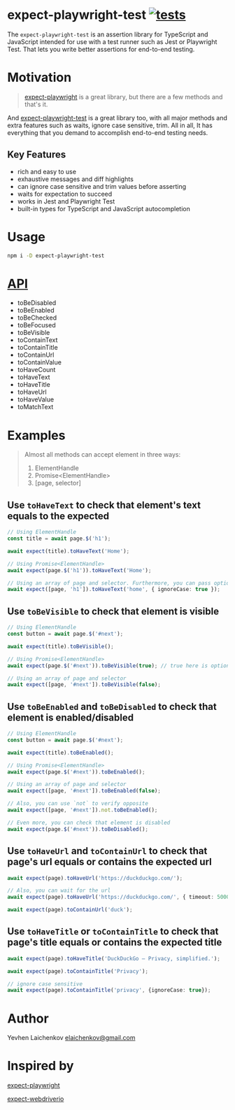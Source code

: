 # expect-playwright-test [![tests](https://github.com/elaichenkov/expect-playwright-test/actions/workflows/tests.yml/badge.svg)](https://github.com/elaichenkov/expect-playwright-test/actions/workflows/tests.yml)

The `expect-playwright-test` is an assertion library for TypeScript and JavaScript intended for use with a test runner such as Jest or Playwright Test. That lets you write better assertions for end-to-end testing.

# Motivation
> [expect-playwright](https://github.com/playwright-community/expect-playwright) is a great library, but there are a few methods and that's it.

And [expect-playwright-test](https://github.com/elaichenkov/expect-playwright-test) is a great library too, with all major methods and extra features such as waits, ignore case sensitive, trim. All in all, It has everything that you demand to accomplish end-to-end testing needs.

## Key Features
* rich and easy to use
* exhaustive messages and diff highlights
* can ignore case sensitive and trim values before asserting
* waits for expectation to succeed
* works in Jest and Playwright Test
* built-in types for TypeScript and JavaScript autocompletion

# Usage

```sh
npm i -D expect-playwright-test
```

# [API]()
* toBeDisabled
* toBeEnabled
* toBeChecked
* toBeFocused
* toBeVisible
* toContainText
* toContainTitle
* toContainUrl
* toContainValue
* toHaveCount
* toHaveText
* toHaveTitle
* toHaveUrl
* toHaveValue
* toMatchText

# Examples

> Almost all methods can accept element in three ways:
> 1. ElementHandle
> 2. Promise\<ElementHandle>
> 3. [page, selector]
## Use `toHaveText` to check that element's text equals to the expected

```typescript
// Using ElementHandle
const title = await page.$('h1');

await expect(title).toHaveText('Home');

// Using Promise<ElementHandle>
await expect(page.$('h1')).toHaveText('Home');

// Using an array of page and selector. Furthermore, you can pass options such as ignoreCase and trim
await expect([page, 'h1']).toHaveText('home', { ignoreCase: true });
```
## Use `toBeVisible` to check that element is visible
```typescript
// Using ElementHandle
const button = await page.$('#next');

await expect(title).toBeVisible();

// Using Promise<ElementHandle>
await expect(page.$('#next')).toBeVisible(true); // true here is optional

// Using an array of page and selector
await expect([page, '#next']).toBeVisible(false);
```


## Use `toBeEnabled` and `toBeDisabled` to check that element is enabled/disabled

```typescript
// Using ElementHandle
const button = await page.$('#next');

await expect(title).toBeEnabled();

// Using Promise<ElementHandle>
await expect(page.$('#next')).toBeEnabled();

// Using an array of page and selector
await expect([page, '#next']).toBeEnabled(false);

// Also, you can use `not` to verify opposite
await expect([page, '#next']).not.toBeEnabled();

// Even more, you can check that element is disabled
await expect(page.$('#next')).toBeDisabled();
```

## Use `toHaveUrl` and `toContainUrl` to check that page's url equals or contains the expected url
```typescript
await expect(page).toHaveUrl('https://duckduckgo.com/');

// Also, you can wait for the url
await expect(page).toHaveUrl('https://duckduckgo.com/', { timeout: 5000 });

await expect(page).toContainUrl('duck');
```
## Use `toHaveTitle` or `toContainTitle` to check that page's title equals or contains the expected title

```typescript
await expect(page).toHaveTitle('DuckDuckGo — Privacy, simplified.');

await expect(page).toContainTitle('Privacy');

// ignore case sensitive
await expect(page).toContainTitle('privacy', {ignoreCase: true});
```
# Author
Yevhen Laichenkov <elaichenkov@gmail.com>
# Inspired by
[expect-playwright](https://github.com/playwright-community/expect-playwright)

[expect-webdriverio](https://github.com/webdriverio/expect-webdriverio)
